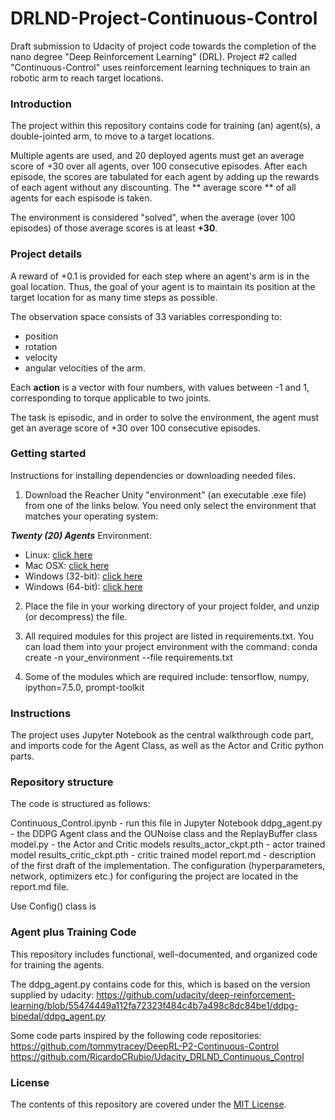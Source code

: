 # DRLND-Project-Continuous-Control
Draft submission to Udacity of project code towards the completion of the nano degree "Deep Reinforcement Learning" (DRL). Project #2 called "Continuous-Control" uses reinforcement learning techniques to train an robotic arm to reach target locations.

### Introduction

The project within this repository contains code for training (an) agent(s), a double-jointed arm, to move to a target locations. 

Multiple agents are used, and 20 deployed agents must get an average score of +30 over all agents, over 100 consecutive episodes.
After each episode, the scores are tabulated for each agent by adding up the rewards of each agent without any discounting. 
The ** average score ** of all agents for each espisode is taken.

The environment is considered "solved", when the average (over 100 episodes) of those average scores is at least **+30**.

### Project details

A reward of +0.1 is provided for each step where an agent's arm is in the goal location. Thus, the goal of your agent is to maintain its position at the target location for as many time steps as possible.

The observation space consists of 33 variables corresponding to:
- position 
- rotation 
- velocity 
- angular velocities of the arm. 

Each **action** is a vector with four numbers, with values between -1 and 1, corresponding to torque applicable to two joints. 

The task is episodic, and in order to solve the environment, the agent must get an average score of +30 over 100 consecutive episodes.

### Getting started

Instructions for installing dependencies or downloading needed files.

1. Download the Reacher Unity "environment" (an executable .exe file) from one of the links below.  You need only select the environment that matches your operating system:

**_Twenty (20) Agents_** Environment:

 - Linux: [click here](https://s3-us-west-1.amazonaws.com/udacity-drlnd/P2/Reacher/Reacher_Linux.zip)
 - Mac OSX: [click here](https://s3-us-west-1.amazonaws.com/udacity-drlnd/P2/Reacher/Reacher.app.zip)
 - Windows (32-bit): [click here](https://s3-us-west-1.amazonaws.com/udacity-drlnd/P2/Reacher/Reacher_Windows_x86.zip)
 - Windows (64-bit): [click here](https://s3-us-west-1.amazonaws.com/udacity-drlnd/P2/Reacher/Reacher_Windows_x86_64.zip)

2. Place the file in your working directory of your project folder, and unzip (or decompress) the file.
3. All required modules for this project are listed in requirements.txt. You can load them into your project environment with the command:  conda create -n your_environment --file requirements.txt

4. Some of the modules which are required include: tensorflow, numpy, ipython=7.5.0, prompt-toolkit

### Instructions 

The project uses Jupyter Notebook as the central walkthrough code part, and imports code for the Agent Class, as well as the Actor and Critic python parts.

### Repository structure

The code is structured as follows:

Continuous_Control.ipynb - run this file in Jupyter Notebook
ddpg_agent.py - the DDPG Agent class and the OUNoise class and the ReplayBuffer class
model.py - the Actor and Critic models
results_actor_ckpt.pth - actor trained model
results_critic_ckpt.pth - critic trained model
report.md - description of the first draft of the implementation.
The configuration (hyperparameters, network, optimizers etc.) for configuring the project are located in the report.md file.

Use Config() class is 

### Agent plus Training Code

This repository includes functional, well-documented, and organized code for training the agents.

The ddpg_agent.py contains code for this, which is based on the version supplied by udacity:
https://github.com/udacity/deep-reinforcement-learning/blob/55474449a112fa72323f484c4b7a498c8dc84be1/ddpg-bipedal/ddpg_agent.py 

Some code parts inspired by the following code repositories: 
https://github.com/tommytracey/DeepRL-P2-Continuous-Control
https://github.com/RicardoCRubio/Udacity_DRLND_Continuous_Control


### License
The contents of this repository are covered under the [MIT License](LICENSE).
